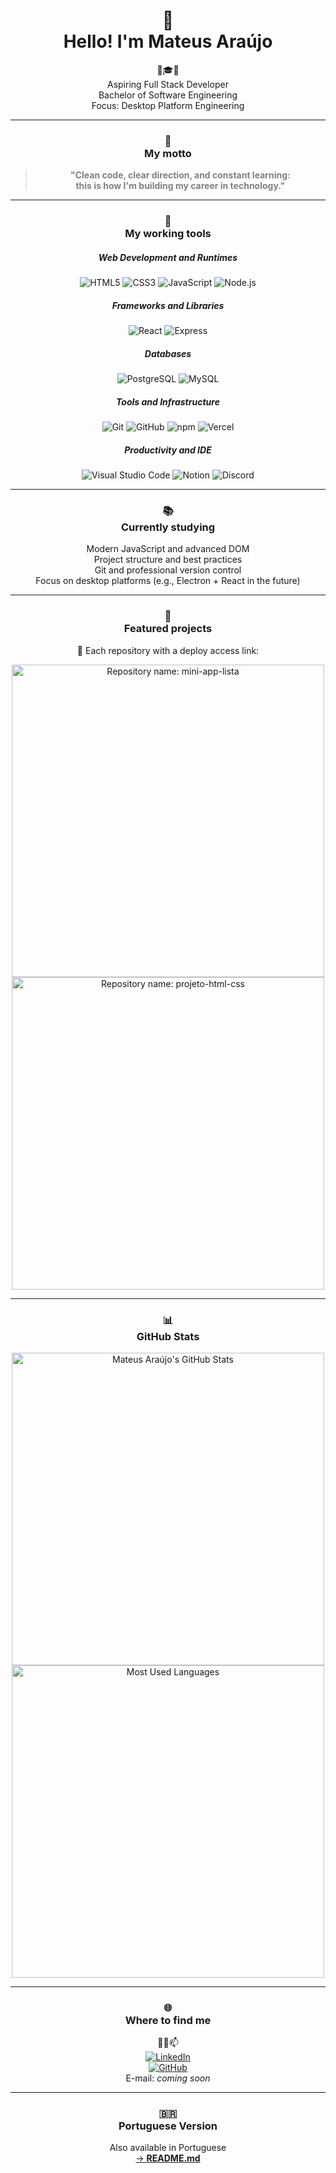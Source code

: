 <!-- markdownlint-disable MD033 -->

<h1 align="center">👋<br/> Hello! I'm Mateus Araújo</h1>
<p align="center">🚀🎓🧠<br/> Aspiring Full Stack Developer<br/> Bachelor of Software Engineering<br/> Focus: Desktop Platform Engineering</p>

---

<h3 align="center">🧭<br/> My motto</h3>

<blockquote align="center" style="font-weight:bold; color:grey;">
  <p>"Clean code, clear direction, and constant learning:<br/> this is how I'm building my career in technology."</p>
</blockquote>

---

<h3 align="center">🧰<br/> My working tools</h3>

<div align="center">
  <h5>Web Development and Runtimes</h5>
  <img src="https://img.shields.io/badge/HTML5-E34F26?style=flat&logo=html5&logoColor=white" alt="HTML5"/>
  <img src="https://img.shields.io/badge/CSS3-1572B6?style=flat&logo=css3&logoColor=white" alt="CSS3"/>
  <img src="https://img.shields.io/badge/JavaScript-F7DF1E?style=flat&logo=javascript&logoColor=black" alt="JavaScript"/>
  <img src="https://img.shields.io/badge/Node.js-339933?style=flat&logo=node.js&logoColor=white" alt="Node.js"/>
</div>

<div align="center">
  <h5>Frameworks and Libraries</h5>
  <img src="https://img.shields.io/badge/React-61DAFB?style=flat&logo=react&logoColor=black" alt="React"/>
  <img src="https://img.shields.io/badge/Express-000000?style=flat&logo=express&logoColor=white" alt="Express"/>
</div>

<div align="center">
  <h5>Databases</h5>
  <img src="https://img.shields.io/badge/PostgreSQL-4169E1?style=flat&logo=postgresql&logoColor=white" alt="PostgreSQL"/>
  <img src="https://img.shields.io/badge/MySQL-4479A1?style=flat&logo=mysql&logoColor=white" alt="MySQL"/>
</div>

<div align="center">
  <h5>Tools and Infrastructure</h5>
  <img src="https://img.shields.io/badge/Git-F05032?style=flat&logo=git&logoColor=white" alt="Git"/>
  <img src="https://img.shields.io/badge/GitHub-181717?style=flat&logo=github&logoColor=white" alt="GitHub"/>
  <img src="https://img.shields.io/badge/npm-CB3837?style=flat&logo=npm&logoColor=white" alt="npm"/>
  <img src="https://img.shields.io/badge/Vercel-000000?style=flat&logo=vercel&logoColor=white" alt="Vercel"/>
</div>

<div align="center">
  <h5>Productivity and IDE</h5>
  <img src="https://img.shields.io/badge/VS%20Code-007ACC?style=flat&logo=visual-studio-code&logoColor=white" alt="Visual Studio Code"/>
  <img src="https://img.shields.io/badge/Notion-000000?style=flat&logo=notion&logoColor=white" alt="Notion"/>
  <img src="https://img.shields.io/badge/Discord-5865F2?style=flat&logo=discord&logoColor=white" alt="Discord"/>
</div>

---

<h3 align="center">📚<br/> Currently studying</h3>

<div align="center">
  <li style="list-style-type:none;">Modern JavaScript and advanced DOM</li>
  <li style="list-style-type:none;">Project structure and best practices</li>
  <li style="list-style-type:none;">Git and professional version control</li>
  <li style="list-style-type:none;">Focus on desktop platforms (e.g., Electron + React in the future)</li>
</div>

---

<h3 align="center">🧪<br/> Featured projects</h3>

<p align="center">🔗 Each repository with a deploy access link:</p>

<div align="center">
  <a href="https://github.com/mateusaraujos/mini-app-lista">
    <img width="500em" src="https://github-readme-stats.vercel.app/api/pin?username=mateusaraujos&repo=mini-app-lista&theme=dracula" alt="Repository name: mini-app-lista">
  </a>
  <br/>
  <a href="https://github.com/mateusaraujos/projeto-html-css">
    <img width="500em" src="https://github-readme-stats.vercel.app/api/pin?username=mateusaraujos&repo=projeto-html-css&theme=dracula" alt="Repository name: projeto-html-css">
  </a>
</div>

---

<h3 align="center">📊<br/> GitHub Stats</h3>

<div align="center">
  <img width="500em" src="https://github-readme-stats.vercel.app/api?username=mateusaraujos&show_icons=true&theme=radical&hide_border=false&count_private=true&include_all_commits=true&locale=en" alt="Mateus Araújo's GitHub Stats"/>
  <br/>
  <img width="500em" src="https://github-readme-stats.vercel.app/api/top-langs/?username=mateusaraujos&layout=donut&hide_border=false&langs_count=8&theme=radical&locale=en" alt="Most Used Languages"/>
</div>

---

<h3 align="center">🌐<br/> Where to find me</h3>

<div align="center">
  💼🧠📫
  <li style="list-style-type:none;">
    <a href="https://www.linkedin.com/in/mateusaraujos/" target="_blank" aria-label="LinkedIn profile of Mateus Araújo">
      <img src="https://img.shields.io/badge/LinkedIn%20-%20Mateus%20Araújo-blue?logo=linkedin&logoColor=white" alt="LinkedIn">
    </a>
  </li>
  <li style="list-style-type:none;">
    <a href="https://github.com/mateusaraujos" aria-label="GitHub profile of Mateus Araújo">
      <img src="https://img.shields.io/badge/GitHub%20-%20mateusaraujos-white?logo=github&logoColor=white" alt="GitHub">
    </a>
  </li>
  <li style="list-style-type:none;">
    E-mail: <span style="font-style:italic;">coming soon</span>
  </li>
</div>

---

<h3 align="center">🇧🇷<br/> Portuguese Version</h3>

<p align="center">
  Also available in Portuguese
  <br/>
  <a href="./README.md">
    → <strong>README.md</strong>
  </a>
</p>
